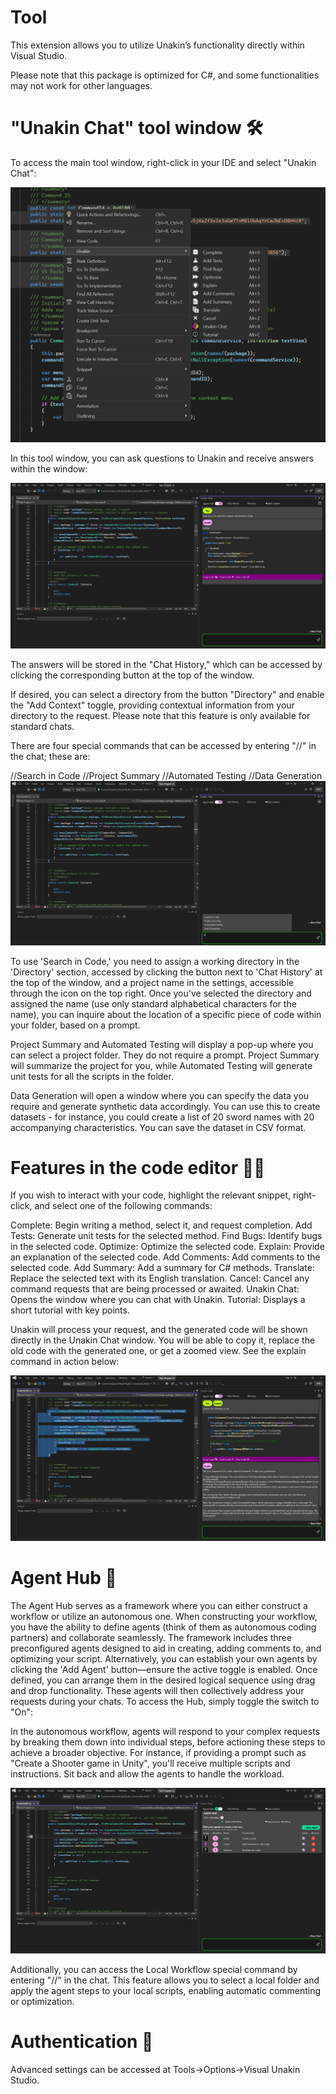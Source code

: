 
# Tool

This extension allows you to utilize Unakin’s functionality directly within Visual Studio.

Please note that this package is optimized for C#, and some functionalities may not work for other languages.

# "Unakin Chat" tool window 🛠
To access the main tool window, right-click in your IDE and select "Unakin Chat":

![image](https://github.com/unakin/public-images/blob/main/main.png)

In this tool window, you can ask questions to Unakin and receive answers within the window:

![image](https://github.com/unakin/public-images/blob/main/Chat__1.png)

The answers will be stored in the "Chat History," which can be accessed by clicking the corresponding button at the top of the window.

If desired, you can select a directory from the button "Directory" and enable the "Add Context" toggle, providing contextual information from your directory to the request. Please note that this feature is only available for standard chats.

There are four special commands that can be accessed by entering "//" in the chat; these are:

//Search in Code
//Project Summary
//Automated Testing
//Data Generation
![image](https://github.com/unakin/public-images/blob/main/list.png)


To use 'Search in Code,' you need to assign a working directory in the 'Directory' section, accessed by clicking the button next to 'Chat History' at the top of the window, and a project name in the settings, accessible through the icon on the top right. Once you've selected the directory and assigned the name (use only standard alphabetical characters for the name), you can inquire about the location of a specific piece of code within your folder, based on a prompt.

Project Summary and Automated Testing will display a pop-up where you can select a project folder. They do not require a prompt. Project Summary will summarize the project for you, while Automated Testing will generate unit tests for all the scripts in the folder.

Data Generation will open a window where you can specify the data you require and generate synthetic data accordingly. You can use this to create datasets - for instance, you could create a list of 20 sword names with 20 accompanying characteristics. You can save the dataset in CSV format.

# Features in the code editor 👩‍💻

If you wish to interact with your code, highlight the relevant snippet, right-click, and select one of the following commands:

Complete: Begin writing a method, select it, and request completion.
Add Tests: Generate unit tests for the selected method.
Find Bugs: Identify bugs in the selected code.
Optimize: Optimize the selected code.
Explain: Provide an explanation of the selected code.
Add Comments: Add comments to the selected code.
Add Summary: Add a summary for C# methods.
Translate: Replace the selected text with its English translation.
Cancel: Cancel any command requests that are being processed or awaited.
Unakin Chat: Opens the window where you can chat with Unakin.
Tutorial: Displays a short tutorial with key points.

Unakin will process your request, and the generated code will be shown directly in the Unakin Chat window. You will be able to copy it, replace the old code with the generated one, or get a zoomed view. See the explain command in action below:

![image](https://github.com/unakin/public-images/blob/main/IDE-Commands.png)

# Agent Hub 🚀

The Agent Hub serves as a framework where you can either construct a workflow or utilize an autonomous one. When constructing your workflow, you have the ability to define agents (think of them as autonomous coding partners) and collaborate seamlessly. The framework includes three preconfigured agents designed to aid in creating, adding comments to, and optimizing your script. Alternatively, you can establish your own agents by clicking the 'Add Agent' button—ensure the active toggle is enabled. Once defined, you can arrange them in the desired logical sequence using drag and drop functionality. These agents will then collectively address your requests during your chats. To access the Hub, simply toggle the switch to "On":

In the autonomous workflow, agents will respond to your complex requests by breaking them down into individual steps, before actioning these steps to achieve a broader objective. For instance, if providing a prompt such as "Create a Shooter game in Unity", you'll receive multiple scripts and instructions. Sit back and allow the agents to handle the workload.

![image](https://github.com/unakin/public-images/blob/main/Agents.png)

Additionally, you can access the Local Workflow special command by entering "//" in the chat. This feature allows you to select a local folder and apply the agent steps to your local scripts, enabling automatic commenting or optimization.

# Authentication 🔑

Advanced settings can be accessed at Tools->Options->Visual Unakin Studio.


